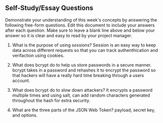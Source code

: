 ## Self-Study/Essay Questions

Demonstrate your understanding of this week's concepts by answering the following free-form questions. Edit this document to include your answers after each question. Make sure to leave a blank line above and below your answer so it is clear and easy to read by your project manager.

1. What is the purpose of using _sessions_?
Session is an easy way to keep data across different requests so that you can track authenthication and verifaction using cookies.

1. What does bcrypt do to help us store passwords in a secure manner.
bcrypt takes in a password and rehashes it to encrypt the password so that hackers will have a really hard time breaking through a users account.
1. What does bcrypt do to slow down attackers?
It encrypts a password multiple times and using salt, can add random characters generated throughout the hash for extra security.
1. What are the three parts of the JSON Web Token?
payload, secret key, and options.